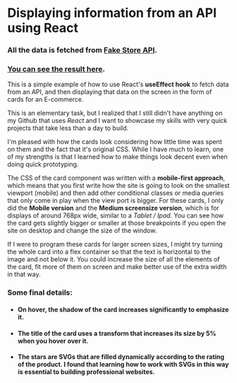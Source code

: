 # Displaying information from an API using React

### All the data is fetched from [Fake Store API](https://fakestoreapi.com/).

### [You can see the result here](https://lucas-ariel-penalva.github.io/React-Fetch-and-Display-Shop/).

This is a simple example of how to use React's **useEffect hook** to fetch data from an API, and then displaying that data on the screen in the form of cards for an E-commerce.

This is an elementary task, but I realized that I still didn't have anything on my Github that uses *React* and I want to showcase my skills with very quick projects that take less than a day to build.

I'm pleased with how the cards look considering how little time was spent on them and the fact that it's original CSS. While I have much to learn, one of my strengths is that I learned how to make things look decent even when doing quick prototyping.

The CSS of the card component was written with a **mobile-first approach**, which means that you first write how the site is going to look on the smallest viewport (mobile) and then add other conditional classes or media queries that only come in play when the view port is bigger. For these cards, I only did the **Mobile version** and the **Medium screensize version**, which is for displays of around 768px wide, similar to a *Tablet / Ipad*. You can see how the card gets slightly bigger or smaller at those breakpoints if you open the site on desktop and change the size of the window.

If I were to program these cards for larger screen sizes, I might try turning the whole card into a flex container so that the text is horizontal to the image and not below it. You could increase the size of all the elements of the card, fit more of them on screen and make better use of the extra width in that way.

### Some final details:

* #### On hover, the shadow of the card increases significantly to emphasize it.
* #### The title of the card uses a transform that increases its size by 5% when you hover over it.
* #### The stars are SVGs that are filled dynamically according to the rating of the product. I found that learning how to work with SVGs in this way is essential to building professional websites.
